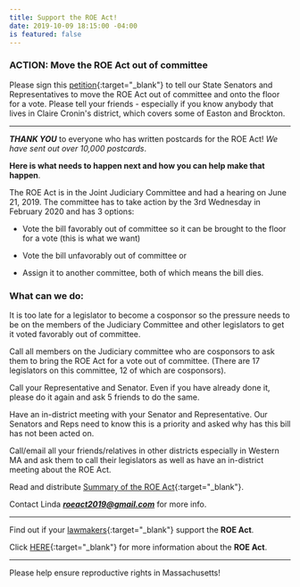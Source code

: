 ```yaml
---
title: Support the ROE Act!
date: 2019-10-09 18:15:00 -04:00
is featured: false
---
```


### ACTION: Move the ROE Act out of committee

Please sign this [petition](https://www.change.org/p/massachusetts-state-house-pass-the-roe-act-in-massachusetts-update-our-laws-for-reproductive-justice-access){:target="_blank"} to tell our State Senators and Representatives to move the ROE Act out of committee and onto the floor for a vote.  Please tell your friends - especially if you know anybody that lives in Claire Cronin's district, which covers some of Easton and Brockton.

---

***THANK YOU*** to everyone who has written postcards for the ROE Act! *We have sent out over 10,000 postcards*.

**Here is what needs to happen next and how you can help make that happen**.

The ROE Act is in the Joint Judiciary Committee and had a hearing on June 21, 2019. The committee has to take action by the 3rd Wednesday in February 2020 and has 3 options:

* Vote the bill favorably out of committee so it can be brought to the floor for a vote (this is what we want)

* Vote the bill unfavorably out of committee or

* Assign it to another committee, both of which means the bill dies.

### What can we do:

It is too late for a legislator to become a cosponsor so the pressure needs to be on the members of the Judiciary Committee and other legislators to get it voted favorably out of committee.

Call all members on the Judiciary committee who are cosponsors to ask them to bring the ROE Act for a vote out of committee. (There are 17 legislators on this committee, 12 of which are cosponsors).

Call your Representative and Senator.  Even if you have already done it, please do it again and ask 5 friends to do the same.

Have an in-district meeting with your Senator and Representative.  Our Senators and Reps need to know this is a priority and asked why has this bill has not been acted on.

Call/email all your friends/relatives in other districts especially in Western MA and ask them to call their legislators as well as have an in-district meeting about the ROE Act.

Read and distribute [Summary of the ROE Act](https://prochoicemass.org/2019/06/06/statement-roe-act-coalition/){:target="_blank"}.

Contact Linda ***roeact2019@gmail.com*** for more info.

---

Find out if your [lawmakers](https://www.plannedparenthoodaction.org/planned-parenthood-advocacy-fund-massachusetts-inc/issues/roe-act/roe-act-cosponsors){:target="_blank"} support the **ROE Act**.

Click [HERE](https://www.plannedparenthoodaction.org/planned-parenthood-advocacy-fund-massachusetts-inc/issues/roe-act){:target="_blank"} for more information about the **ROE Act**.

---

Please help ensure reproductive rights in Massachusetts!